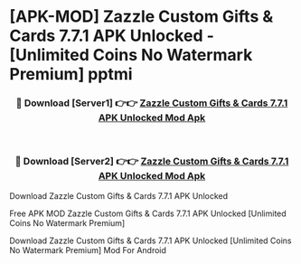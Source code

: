 # [APK-MOD] Zazzle  Custom Gifts & Cards 7.7.1 APK Unlocked - [Unlimited Coins No Watermark Premium] pptmi



<div align="center">
<h3>🔴 Download [Server1] 👉👉 <a href="https://momento.my/?title=Zazzle__Custom_Gifts_&_Cards_7.7.1_APK_Unlocked">Zazzle  Custom Gifts & Cards 7.7.1 APK Unlocked Mod Apk</a></h3><br>

<h3>🔴 Download [Server2] 👉👉 <a href="https://momento.my/?title=Zazzle__Custom_Gifts_&_Cards_7.7.1_APK_Unlocked">Zazzle  Custom Gifts & Cards 7.7.1 APK Unlocked Mod Apk</a></h3>
</div>



Download Zazzle  Custom Gifts & Cards 7.7.1 APK Unlocked 

Free APK MOD Zazzle  Custom Gifts & Cards 7.7.1 APK Unlocked [Unlimited Coins No Watermark Premium]

Download Zazzle  Custom Gifts & Cards 7.7.1 APK Unlocked [Unlimited Coins No Watermark Premium] Mod For Android
